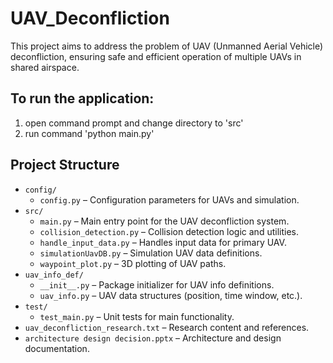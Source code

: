 # UAV_Deconfliction

This project aims to address the problem of UAV (Unmanned Aerial Vehicle) deconfliction, ensuring safe and efficient operation of multiple UAVs in shared airspace.

## To run the application:
1. open command prompt and change directory to 'src'
2. run command 'python main.py'

## Project Structure

- `config/`  
  - `config.py` – Configuration parameters for UAVs and simulation.
- `src/`  
  - `main.py` – Main entry point for the UAV deconfliction system.
  - `collision_detection.py` – Collision detection logic and utilities.
  - `handle_input_data.py` – Handles input data for primary UAV.
  - `simulationUavDB.py` – Simulation UAV data definitions.
  - `waypoint_plot.py` – 3D plotting of UAV paths.
- `uav_info_def/`  
  - `__init__.py` – Package initializer for UAV info definitions.
  - `uav_info.py` – UAV data structures (position, time window, etc.).
- `test/`  
  - `test_main.py` – Unit tests for main functionality.
- `uav_deconfliction_research.txt` – Research content and references.
- `architecture design decision.pptx` – Architecture and design documentation.


